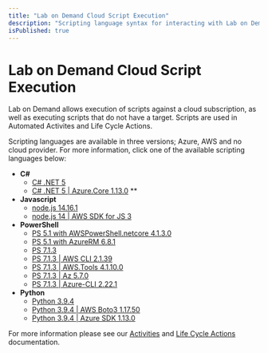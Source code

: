 ```yaml
---
title: "Lab on Demand Cloud Script Execution"
description: "Scripting language syntax for interacting with Lab on Demand and Cloud providers."
isPublished: true
---
```


# Lab on Demand Cloud Script Execution

Lab on Demand allows execution of scripts against a cloud subscription, as well as executing scripts that do not have a target. Scripts are used in Automated Activites and Life Cycle Actions.

Scripting languages are available in three versions; Azure, AWS  and no cloud provider. For more information, click one of the available scripting languages below: 

- **C#**
    - [C# .NET 5](scripting/Csharp-.NET-5.md) 
    - [C# .NET 5 | Azure.Core 1.13.0](/scripting/Csharp-.NET-5-Azure.-Core-1.13.0.md) **
- **Javascript**
    - [node.js 14.16.1](/scripting/Node-js-14-16-1.md)
    - [node.js 14 | AWS SDK for JS 3](/scripting/node-14.16.1_aws-sdk-3.13.1.md) 
- **PowerShell**
    - [PS 5.1 with AWSPowerShell.netcore 4.1.3.0](/scripting/powershell_5.1-awspowershell.netcore_4.1.3.0.md) 
    - [PS 5.1 with AzureRM 6.8.1](/scripting/powershell_5.1-azurerm_6.8.1.md)
    - [PS 7.1.3](PS-7.1.3.md) 
    - [PS 7.1.3 | AWS CLI 2.1.39](/scripting/PS-7.1.3-AWS-CLI-2.1.39.md) 
    - [PS 7.1.3 | AWS.Tools 4.1.10.0](/scripting/powershell_7.1.3-aws.tools_4.1.10.0.md)
    - [PS 7.1.3 | Az 5.7.0](/scripting/powershell_7.1.3-azure_az_5.7.0.md)
    - [PS 7.1.3 | Azure-CLI 2.22.1](/scripting/PS-7.1.3-Azure-CLI-2.22.1.md) 
- **Python**
    - [Python 3.9.4](/scripting/Python-3.9.4.md)
    - [Python 3.9.4 | AWS Boto3 1.17.50](/scripting/python_3.9.4-aws_boto3_1.17.50.md)
    - [Python 3.9.4 | Azure SDK 1.13.0](/scripting/python_3.9.4-azure_sdk_1.13.0.md)

For more information please see our [Activities](/activities.md) and [Life Cycle Actions](/life-cycle-actions.md) documentation.

